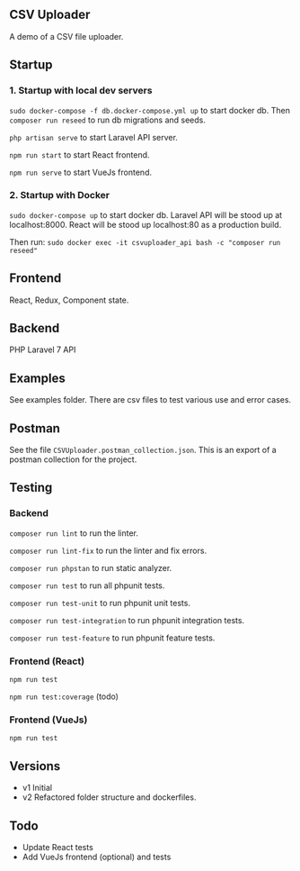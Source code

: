 ## CSV Uploader

A demo of a CSV file uploader.


## Startup

### 1. Startup with local dev servers

`sudo docker-compose -f db.docker-compose.yml up` to start docker db. Then `composer run reseed` to run db migrations and seeds.

`php artisan serve` to start Laravel API server.

`npm run start` to start React frontend.

`npm run serve` to start VueJs frontend.

### 2. Startup with Docker

`sudo docker-compose up` to start docker db. Laravel API will be stood up at localhost:8000.
React will be stood up localhost:80 as a production build.

Then run:
`sudo docker exec -it csvuploader_api bash -c "composer run reseed"`


## Frontend

React, Redux, Component state.


## Backend

PHP Laravel 7 API


## Examples

See examples folder. There are csv files to test various use and error cases.


## Postman

See the file `CSVUploader.postman_collection.json`. This is an export of a postman collection
for the project.


## Testing 

### Backend

`composer run lint` to run the linter.

`composer run lint-fix` to run the linter and fix errors.

`composer run phpstan` to run static analyzer.

`composer run test` to run all phpunit tests.

`composer run test-unit` to run phpunit unit tests.

`composer run test-integration` to run phpunit integration tests.

`composer run test-feature` to run phpunit feature tests.


### Frontend (React)

`npm run test`

`npm run test:coverage` (todo)


### Frontend (VueJs)

`npm run test`


## Versions

* v1 Initial
* v2 Refactored folder structure and dockerfiles.


## Todo
* Update React tests
* Add VueJs frontend (optional) and tests
